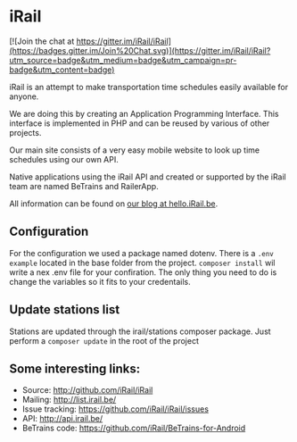 # iRail

[![Join the chat at https://gitter.im/iRail/iRail](https://badges.gitter.im/Join%20Chat.svg)](https://gitter.im/iRail/iRail?utm_source=badge&utm_medium=badge&utm_campaign=pr-badge&utm_content=badge)

iRail is an attempt to make transportation time schedules easily available for anyone. 

We are doing this by creating an Application Programming Interface. This interface is implemented in PHP and can be reused by various of other projects.

Our main site consists of a very easy mobile website to look up time schedules using our own API.

Native applications using the iRail API and created or supported by the iRail team are named BeTrains and RailerApp.

All information can be found on [our blog at hello.iRail.be](http://hello.irail.be/).

## Configuration ##

For the configuration we used a package named dotenv. 
There is a `.env example` located in the base folder from the project. 
`composer install` wil write a nex .env file for your confiration. 
The only thing you need to do is change the variables so it fits to your credentails.

## Update stations list ##

Stations are updated through the irail/stations composer package. Just perform a `composer update` in the root of the project

## Some interesting links: ##

  * Source: <http://github.com/iRail/iRail>
  * Mailing: <http://list.irail.be/>
  * Issue tracking: <https://github.com/iRail/iRail/issues>
  * API: <http://api.irail.be/>
  * BeTrains code: <https://github.com/iRail/BeTrains-for-Android>
